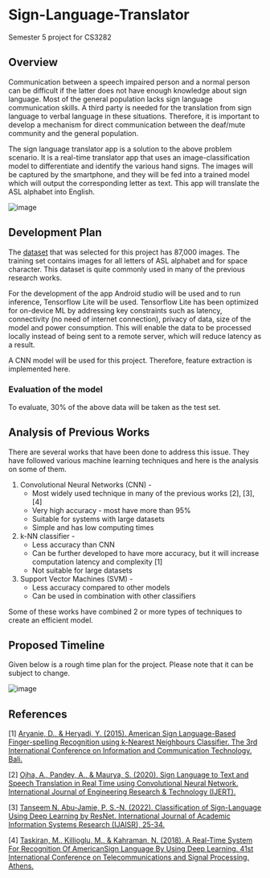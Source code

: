 # Sign-Language-Translator
Semester 5 project for CS3282

## Overview
Communication between a speech impaired person and a normal person can be difficult if the latter does not have enough knowledge about sign language. Most of the general population lacks sign language communication skills. A third party is needed for the translation from sign language to verbal language in these situations. Therefore, it is important to develop a mechanism for direct communication between the deaf/mute community and the general population.

The sign language translator app is a solution to the above problem scenario. It is a real-time translator app that uses an image-classification model to differentiate and identify the various hand signs. The images will be captured by the smartphone, and they will be fed into a trained model which will output the corresponding letter as text. This app will translate the ASL alphabet into English. 

![image](https://user-images.githubusercontent.com/91209506/191010582-1e95f265-823b-4ea8-b15f-2acb8285a44e.png)


## Development Plan

The [dataset]( https://www.kaggle.com/datasets/grassknoted/asl-alphabet) that was selected for this project has 87,000 images. The training set contains images for all letters of ASL alphabet and for space character. This dataset is quite commonly used in many of the previous research works. 

For the development of the app Android studio will be used and to run inference, Tensorflow Lite will be used. Tensorflow Lite has been optimized for on-device ML by addressing key constraints such as latency, connectivity (no need of internet connection), privacy of data, size of the model and power consumption. This will enable the data to be processed locally instead of being sent to a remote server, which will reduce latency as a result.

A CNN model will be used for this project. Therefore, feature extraction is implemented here.

### Evaluation of the model  

To evaluate, 30% of the above data will be taken as the test set. 

## Analysis of Previous Works

There are several works that have been done to address this issue. They have followed various machine learning techniques and here is the analysis on some of them.

1.  Convolutional Neural Networks (CNN) -
      * Most widely used technique in many of the previous works [2], [3], [4]
      * Very high accuracy - most have more than 95%
      * Suitable for systems with large datasets
      * Simple and has low computing times
2.  k-NN classifier - 
      * Less accuracy than CNN
      * Can be further developed to have more accuracy, but it will increase computation latency and complexity [1]
      * Not suitable for large datasets
3.  Support Vector Machines (SVM) -
      * Less accuracy compared to other models
      * Can be used in combination with other classifiers
  
Some of these works have combined 2 or more types of techniques to create an efficient model. 

## Proposed Timeline

Given below is a rough time plan for the project. Please note that it can be subject to change. 

![image](https://user-images.githubusercontent.com/91209506/191014363-42e6d0c4-4375-4482-838e-c2f2e865d767.png)

## References

[1] 	[Aryanie, D., & Heryadi, Y. (2015). American Sign Language-Based Finger-spelling Recognition using k-Nearest Neighbours Classifier. The 3rd International Conference on Information and Communication Technology. Bali.](https://www.researchgate.net/publication/279198249_American_Sign_Language-Based_Finger-spelling_Recognition_using_k-Nearest_Neighbours_Classifier)

[2] 	[Ojha, A., Pandey, A., & Maurya, S. (2020). Sign Language to Text and Speech Translation in Real Time using Convolutional Neural Network. International Journal of Engineering Research & Technology (IJERT).](https://www.ijert.org/research/sign-language-to-text-and-speech-translation-in-real-time-using-convolutional-neural-network-IJERTCONV8IS15042.pdf)

[3] 	[Tanseem N. Abu-Jamie, P. S.-N. (2022). Classification of Sign-Language Using Deep Learning by ResNet. International Journal of Academic Information Systems Research (IJAISR), 25-34.](https://philarchive.org/archive/ABUCOS-5)

[4] 	[Taskiran, M., Killioglu, M., & Kahraman, N. (2018). A Real-Time System For Recognition Of AmericanSign Language By Using Deep Learning. 41st International Conference on Telecommunications and Signal Processing. Athens.](https://www.researchgate.net/publication/326270945_A_Real-Time_System_For_Recognition_of_American_Sign_Language_by_Using_Deep_Learning)

